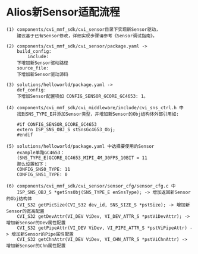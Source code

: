 # Alios新Sensor适配流程
    (1) components/cvi_mmf_sdk/cvi_sensor目录下实现新Sensor驱动，
        建议基于已有Sensor修改，详细实现步骤请参考《Sensor调试指南》。

    (2) components/cvi_mmf_sdk/cvi_sensor/package.yaml ->
        build_config:
            include:
        下增加新Sensor驱动路径
        source_file:
        下增加新Sensor驱动源码

    (3) solutions/helloworld/package.yaml ->
        def_config:
        下增加Sensor配置项如 CONFIG_SENSOR_GCORE_GC4653: 1。

    (4) components/cvi_mmf_sdk/cvi_middleware/include/cvi_sns_ctrl.h 中
        找到SNS_TYPE_E并添加Sensor类型，并增加新Sensor的Obj结构体外部引用如:

        #if CONFIG_SENSOR_GCORE_GC4653
        extern ISP_SNS_OBJ_S stSnsGc4653_Obj;
        #endif

    (5) solutions/helloworld/package.yaml 中选择要使用的Sensor
        example单路GC4653：
        (SNS_TYPE_E)GCORE_GC4653_MIPI_4M_30FPS_10BIT = 11
        那么设置如下：
        CONFIG_SNS0_TYPE: 11
        CONFIG_SNS1_TYPE: 0

    (6) components/cvi_mmf_sdk/cvi_sensor/sensor_cfg/sensor_cfg.c 中
        ISP_SNS_OBJ_S *getSnsObj(SNS_TYPE_E enSnsType); -> 增加返回新Sensor的Obj结构体
        CVI_S32 getPicSize(CVI_S32 dev_id, SNS_SIZE_S *pstSize); -> 增加新Sensor的宽高配置
        CVI_S32 getDevAttr(VI_DEV ViDev, VI_DEV_ATTR_S *pstViDevAttr); -> 增加新Sensor的Dev属性配置
        CVI_S32 getPipeAttr(VI_DEV ViDev, VI_PIPE_ATTR_S *pstViPipeAttr) -> 增加新Sensor的Pipe属性配置
        CVI_S32 getChnAttr(VI_DEV ViDev, VI_CHN_ATTR_S *pstViChnAttr) -> 增加新Sensor的Chn属性配置